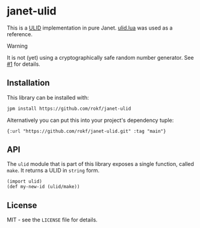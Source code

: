 # janet-ulid

This is a [ULID](https://github.com/ulid/spec) implementation in pure Janet. [ulid.lua](https://github.com/Tieske/ulid.lua) was used as a reference.

> [!WARNING]
>
> It is not (yet) using a cryptographically safe random number generator. See [#1](https://github.com/rokf/janet-ulid/issues/1) for details.

## Installation

This library can be installed with:

```sh
jpm install https://github.com/rokf/janet-ulid
```

Alternatively you can put this into your project's dependency tuple:

```janet
{:url "https://github.com/rokf/janet-ulid.git" :tag "main"}
```

## API

The `ulid` module that is part of this library exposes a single function, called `make`. It returns a ULID in `string` form.

```janet
(import ulid)
(def my-new-id (ulid/make))
```

## License

MIT - see the `LICENSE` file for details.

